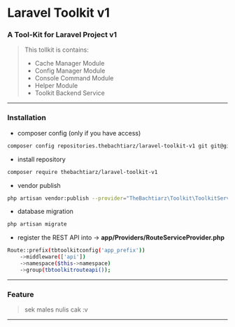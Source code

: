 # Laravel Toolkit v1

### A Tool-Kit for Laravel Project v1

> This tollkit is contains:
> - Cache Manager Module
> - Config Manager Module
> - Console Command Module
> - Helper Module
> - Toolkit Backend Service

-------

### Installation
- composer config (only if you have access)
```bash
composer config repositories.thebachtiarz/laravel-toolkit-v1 git git@github.com:thebachtiarz/laravel-toolkit-v1.git
```

- install repository
```bash
composer require thebachtiarz/laravel-toolkit-v1
```

- vendor publish
``` bash
php artisan vendor:publish --provider="TheBachtiarz\Toolkit\ToolkitServiceProvider"
```

- database migration
``` bash
php artisan migrate
```

- register the REST API into -> **app/Providers/RouteServiceProvider.php**
```bash
Route::prefix(tbtoolkitconfig('app_prefix'))
    ->middleware(['api'])
    ->namespace($this->namespace)
    ->group(tbtoolkitrouteapi());
```

-------
### Feature

> sek males nulis cak :v
-------
